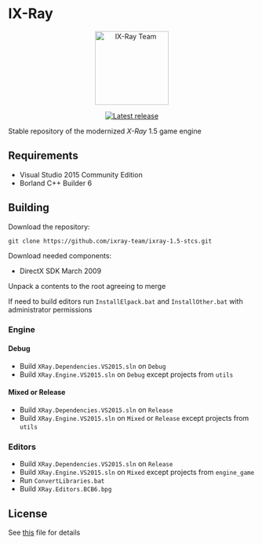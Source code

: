 # IX-Ray

<!-- markdownlint-disable MD033 -->
<div align="center">
  <p>
    <a href="https://github.com/ixray-team">
      <img src="https://github.com/ixray-team/ixray-docs/blob/default/logo.png" alt="IX-Ray Team" width="150" height="150" />
    </a>
  </p>

  <p>
    <a href="https://github.com/ixray-team/ixray-1.5-stcs/releases/tag/r0.1">
      <img src="https://img.shields.io/github/v/release/ixray-team/ixray-1.5-stcs?include_prereleases" alt="Latest release" />
    </a>
  </p>
</div>
<!-- markdownlint-enable MD033 -->

Stable repository of the modernized *X-Ray* 1.5 game engine

## Requirements

* Visual Studio 2015 Community Edition
* Borland C++ Builder 6

## Building

Download the repository:

```console
git clone https://github.com/ixray-team/ixray-1.5-stcs.git
```

Download needed components:

* DirectX SDK March 2009

Unpack a contents to the root agreeing to merge

If need to build editors run `InstallElpack.bat` and `InstallOther.bat` with administrator permissions

### Engine

#### Debug

* Build `XRay.Dependencies.VS2015.sln` on `Debug`
* Build `XRay.Engine.VS2015.sln` on `Debug` except projects from `utils`

#### Mixed or Release

* Build `XRay.Dependencies.VS2015.sln` on `Release`
* Build `XRay.Engine.VS2015.sln` on `Mixed` or `Release` except projects from `utils`

### Editors

* Build `XRay.Dependencies.VS2015.sln` on `Release`
* Build `XRay.Engine.VS2015.sln` on `Mixed` except projects from `engine_game`
* Run `ConvertLibraries.bat`
* Build `XRay.Editors.BCB6.bpg`

## License

See [this](LICENSE.md) file for details
